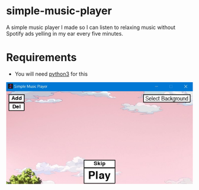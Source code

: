 # simple-music-player
A simple music player I made so I can listen to relaxing music without Spotify ads yelling in my ear every five minutes.

# Requirements
- You will need [python3](https://www.python.org/) for this

![Image](https://github.com/crjase/simple-music-player/blob/main/image.jpg?raw=true)
